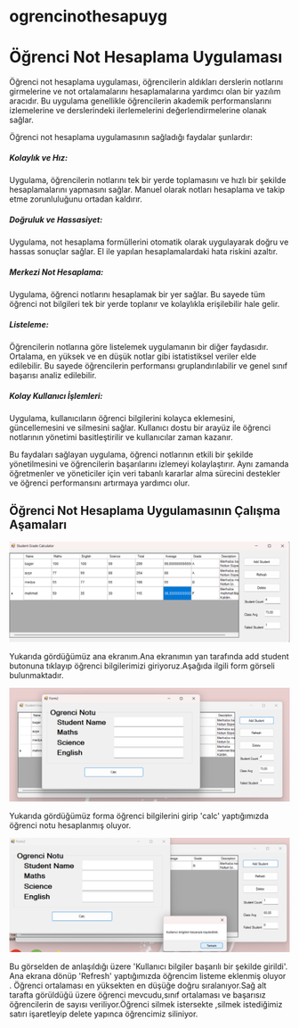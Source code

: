 # ogrencinothesapuyg
<h1>Öğrenci Not Hesaplama Uygulaması</h1>

Öğrenci not hesaplama uygulaması, öğrencilerin aldıkları derslerin notlarını girmelerine ve not ortalamalarını hesaplamalarına yardımcı olan bir yazılım aracıdır. Bu uygulama genellikle öğrencilerin akademik performanslarını izlemelerine ve derslerindeki ilerlemelerini değerlendirmelerine olanak sağlar.

Öğrenci not hesaplama uygulamasının sağladığı faydalar şunlardır:

<h5>Kolaylık ve Hız:</h5> Uygulama, öğrencilerin notlarını tek bir yerde toplamasını ve hızlı bir şekilde hesaplamalarını yapmasını sağlar. Manuel olarak notları hesaplama ve takip etme zorunluluğunu ortadan kaldırır.

<h5>Doğruluk ve Hassasiyet:</h5> Uygulama, not hesaplama formüllerini otomatik olarak uygulayarak doğru ve hassas sonuçlar sağlar. El ile yapılan hesaplamalardaki hata riskini azaltır.

<h5>Merkezi Not Hesaplama:</h5>
Uygulama, öğrenci notlarını hesaplamak bir yer sağlar. Bu sayede tüm öğrenci not bilgileri tek bir yerde toplanır ve kolaylıkla erişilebilir hale gelir.

<h5>Listeleme:</h5>
Öğrencilerin notlarına göre listelemek uygulamanın bir diğer faydasıdır. Ortalama, en yüksek ve en düşük notlar gibi istatistiksel veriler elde edilebilir. Bu sayede öğrencilerin performansı gruplandırılabilir ve genel sınıf başarısı analiz edilebilir.

<h5>Kolay Kullanıcı İşlemleri:</h5>
Uygulama, kullanıcıların öğrenci bilgilerini kolayca eklemesini, güncellemesini ve silmesini sağlar. Kullanıcı dostu bir arayüz ile öğrenci notlarının yönetimi basitleştirilir ve kullanıcılar zaman kazanır.

Bu faydaları sağlayan uygulama, öğrenci notlarının etkili bir şekilde yönetilmesini ve öğrencilerin başarılarını izlemeyi kolaylaştırır. Aynı zamanda öğretmenler ve yöneticiler için veri tabanlı kararlar alma sürecini destekler ve öğrenci performansını artırmaya yardımcı olur.



<h2>Öğrenci Not Hesaplama Uygulamasının Çalışma Aşamaları</h2>


<div align="center"><img src="https://github.com/dmedya/ogrencinothesapuyg/blob/main/anaekran.png" width="auto"></div>

Yukarıda gördüğümüz ana ekranım.Ana ekranımın yan tarafında add student butonuna tıklayıp öğrenci bilgilerimizi giriyoruz.Aşağıda ilgili form görseli bulunmaktadır.


<div align="center"><img src = "https://github.com/dmedya/ogrencinothesapuyg/blob/main/anaekran1.png" width="auto"></div>

 Yukarıda gördüğümüz forma öğrenci bilgilerini girip 'calc' yaptığımızda öğrenci notu hesaplanmış oluyor.


<div align="center"><img src = "https://github.com/dmedya/ogrencinothesapuyg/blob/main/anaekran2.png" width="auto"></div>

 Bu görselden de anlaşıldığı üzere 'Kullanıcı bilgiler başarılı bir şekilde girildi'. Ana ekrana dönüp 'Refresh' yaptığımızda öğrencim listeme eklenmiş oluyor .
 Öğrenci ortalaması en yüksekten en düşüğe doğru sıralanıyor.Sağ alt tarafta görüldüğü üzere öğrenci mevcudu,sınıf ortalaması ve başarısız öğrencilerin de sayısı veriliyor.Öğrenci silmek istersekte ,silmek istediğimiz satırı işaretleyip delete yapınca öğrencimiz siliniyor.







<!-- 
<h2>Bu Projeyi Nasıl Yaptım?</h2>


//Öncelikle Visual Studio 2022 kod programını kullandım bu projem için. Programı açıp ordan windows form uygulaması ile bir proje oluşturuyoruz. Form oluşturma //aşamaları aşağıdaki gibidir.

//<div align="center"><img src = "https://github.com/dmedya/ogrencinothesapuyg/blob/main/projeolu%C5%9Ftur.png" width="800" height="700"></div>

//<div align="center"><img src = "https://github.com/dmedya/ogrencinothesapuyg/blob/main/formsec.png " width="800" height="700"></div>

//<div align="center"><img src = "https://github.com/dmedya/ogrencinothesapuyg/blob/main/form1.png" width="800" height="700"></div>

//Araç kutusunda kısmında "GroupBoxu" bulup formumumuzda konumlandırıyoruz .Ardından sol altta özellikler kısmında text kısmında Form1 ismini de  Student Grade Calculator olarak değiştirip araç kutusunda  "label" ekleyip, konumlandırıp text kısmını düzenleyip Student Name ,Matematik...vb kısımları ekliyoruz.

//"GroupBox" kısımlarını ekleyip "label"larımıza metin kutusu oluşturmuş oluyoruz."GroupBox"larımıza isim veriyoruz örneğin student name için oluşturduğumuz //"GroupBox"'a txtStudentname ismini atadık mesela . Diğer "GroupBoxlarımızı" da aynı şekil halletmemiz gerekiyor hallettikten sonra kod kısmına geçiyoruz

//<div align="center"><img src ="https://github.com/dmedya/ogrencinothesapuyg/blob/main/ilkad%C4%B1m.png" width="800" height="700"></div>

//<h2>Kod Kısmı</h2>

//Bu kod bloğu, bir butona tıklandığında çalışacak bir olay işleyicisidir. Bu olay işleyicisi, öğrencinin matematik, İngilizce ve fen derslerinde aldığı notları //alır, toplamını ve ortalamasını hesaplar ve ardından öğrencinin notuna göre bir harf notu ve açıklama belirler.
-->


          



       

       




